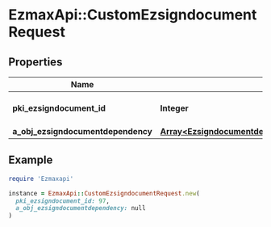 # EzmaxApi::CustomEzsigndocumentRequest

## Properties

| Name | Type | Description | Notes |
| ---- | ---- | ----------- | ----- |
| **pki_ezsigndocument_id** | **Integer** | The unique ID of the Ezsigndocument |  |
| **a_obj_ezsigndocumentdependency** | [**Array&lt;EzsigndocumentdependencyRequestCompound&gt;**](EzsigndocumentdependencyRequest.md) |  |  |

## Example

```ruby
require 'Ezmaxapi'

instance = EzmaxApi::CustomEzsigndocumentRequest.new(
  pki_ezsigndocument_id: 97,
  a_obj_ezsigndocumentdependency: null
)
```

